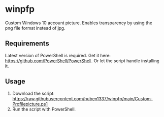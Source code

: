 # winpfp
Custom Windows 10 account picture. Enables transparency by using the png file format instead of jpg.
## Requirements
Latest version of PowerShell is required.
Get it here: https://github.com/PowerShell/PowerShell.
Or let the script handle installing it.
## Usage
1. Download the script: https://raw.githubusercontent.com/huben1337/winpfp/main/Custom-Profilepicture.ps1
2. Run the script with PowerShell.
